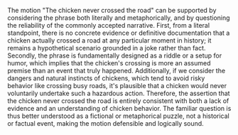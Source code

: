 The motion "The chicken never crossed the road" can be supported by considering the phrase both literally and metaphorically, and by questioning the reliability of the commonly accepted narrative. First, from a literal standpoint, there is no concrete evidence or definitive documentation that a chicken actually crossed a road at any particular moment in history; it remains a hypothetical scenario grounded in a joke rather than fact. Secondly, the phrase is fundamentally designed as a riddle or a setup for humor, which implies that the chicken's crossing is more an assumed premise than an event that truly happened. Additionally, if we consider the dangers and natural instincts of chickens, which tend to avoid risky behavior like crossing busy roads, it's plausible that a chicken would never voluntarily undertake such a hazardous action. Therefore, the assertion that the chicken never crossed the road is entirely consistent with both a lack of evidence and an understanding of chicken behavior. The familiar question is thus better understood as a fictional or metaphorical puzzle, not a historical or factual event, making the motion defensible and logically sound.